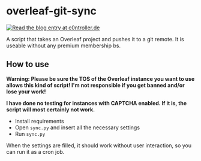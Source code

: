 # overleaf-git-sync

[![Read the blog entry at c0ntroller.de](https://c0ntroller.de/img/read-blog.svg)](https://c0ntroller.de/blog/project/ol-git)

A script that takes an Overleaf project and pushes it to a git remote.
It is useable without any premium membership bs.

## How to use
**Warning: Please be sure the TOS of the Overleaf instance you want to use allows this kind of script! I'm not responsible if you get banned and/or lose your work!**

**I have done no testing for instances with CAPTCHA enabled. If it is, the script will most certainly not work.**

- Install requirements
- Open `sync.py` and insert all the necessary settings
- Run `sync.py`

When the settings are filled, it should work without user interaction, so you can run it as a cron job.
